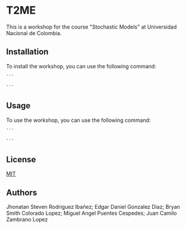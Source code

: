 # T2ME

This is a workshop for the course "Stochastic Models" at Universidad Nacional de Colombia.

## Installation

To install the workshop, you can use the following command:

    ```

    ```

## Usage

To use the workshop, you can use the following command:

    ```

    ```

## License

[MIT](https://choosealicense.com/licenses/mit/)

## Authors

Jhonatan Steven Rodriguez Ibañez; Edgar Daniel Gonzalez Diaz; Bryan Smith Colorado Lopez; Miguel Angel Puentes Cespedes; Juan Camilo Zambrano Lopez
